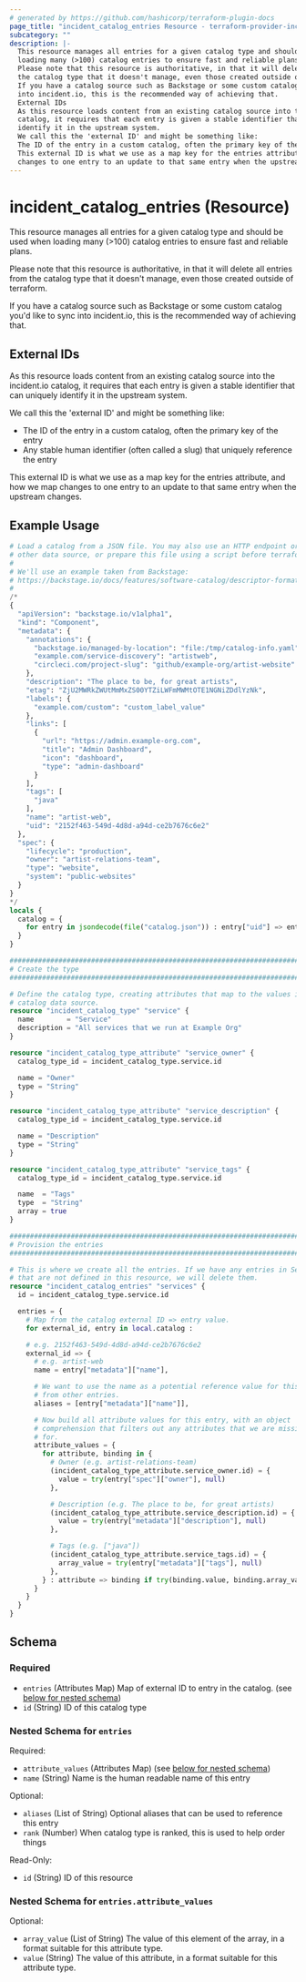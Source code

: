 ```yaml
---
# generated by https://github.com/hashicorp/terraform-plugin-docs
page_title: "incident_catalog_entries Resource - terraform-provider-incident"
subcategory: ""
description: |-
  This resource manages all entries for a given catalog type and should be used when
  loading many (>100) catalog entries to ensure fast and reliable plans.
  Please note that this resource is authoritative, in that it will delete all entries from
  the catalog type that it doesn't manage, even those created outside of terraform.
  If you have a catalog source such as Backstage or some custom catalog you'd like to sync
  into incident.io, this is the recommended way of achieving that.
  External IDs
  As this resource loads content from an existing catalog source into the incident.io
  catalog, it requires that each entry is given a stable identifier that can uniquely
  identify it in the upstream system.
  We call this the 'external ID' and might be something like:
  The ID of the entry in a custom catalog, often the primary key of the entryAny stable human identifier (often called a slug) that uniquely reference the entry
  This external ID is what we use as a map key for the entries attribute, and how we map
  changes to one entry to an update to that same entry when the upstream changes.
---
```


# incident_catalog_entries (Resource)

This resource manages all entries for a given catalog type and should be used when
loading many (>100) catalog entries to ensure fast and reliable plans.

Please note that this resource is authoritative, in that it will delete all entries from
the catalog type that it doesn't manage, even those created outside of terraform.

If you have a catalog source such as Backstage or some custom catalog you'd like to sync
into incident.io, this is the recommended way of achieving that.

## External IDs

As this resource loads content from an existing catalog source into the incident.io
catalog, it requires that each entry is given a stable identifier that can uniquely
identify it in the upstream system.

We call this the 'external ID' and might be something like:

- The ID of the entry in a custom catalog, often the primary key of the entry
- Any stable human identifier (often called a slug) that uniquely reference the entry

This external ID is what we use as a map key for the entries attribute, and how we map
changes to one entry to an update to that same entry when the upstream changes.

## Example Usage

```terraform
# Load a catalog from a JSON file. You may also use an HTTP endpoint or some
# other data source, or prepare this file using a script before terraform runs.
#
# We'll use an example taken from Backstage:
# https://backstage.io/docs/features/software-catalog/descriptor-format
#
/*
{
  "apiVersion": "backstage.io/v1alpha1",
  "kind": "Component",
  "metadata": {
    "annotations": {
      "backstage.io/managed-by-location": "file:/tmp/catalog-info.yaml",
      "example.com/service-discovery": "artistweb",
      "circleci.com/project-slug": "github/example-org/artist-website"
    },
    "description": "The place to be, for great artists",
    "etag": "ZjU2MWRkZWUtMmMxZS00YTZiLWFmMWMtOTE1NGNiZDdlYzNk",
    "labels": {
      "example.com/custom": "custom_label_value"
    },
    "links": [
      {
        "url": "https://admin.example-org.com",
        "title": "Admin Dashboard",
        "icon": "dashboard",
        "type": "admin-dashboard"
      }
    ],
    "tags": [
      "java"
    ],
    "name": "artist-web",
    "uid": "2152f463-549d-4d8d-a94d-ce2b7676c6e2"
  },
  "spec": {
    "lifecycle": "production",
    "owner": "artist-relations-team",
    "type": "website",
    "system": "public-websites"
  }
}
*/
locals {
  catalog = {
    for entry in jsondecode(file("catalog.json")) : entry["uid"] => entry
  }
}

################################################################################
# Create the type
################################################################################

# Define the catalog type, creating attributes that map to the values in the
# catalog data source.
resource "incident_catalog_type" "service" {
  name        = "Service"
  description = "All services that we run at Example Org"
}

resource "incident_catalog_type_attribute" "service_owner" {
  catalog_type_id = incident_catalog_type.service.id

  name = "Owner"
  type = "String"
}

resource "incident_catalog_type_attribute" "service_description" {
  catalog_type_id = incident_catalog_type.service.id

  name = "Description"
  type = "String"
}

resource "incident_catalog_type_attribute" "service_tags" {
  catalog_type_id = incident_catalog_type.service.id

  name  = "Tags"
  type  = "String"
  array = true
}

################################################################################
# Provision the entries
################################################################################

# This is where we create all the entries. If we have any entries in Service
# that are not defined in this resource, we will delete them.
resource "incident_catalog_entries" "services" {
  id = incident_catalog_type.service.id

  entries = {
    # Map from the catalog external ID => entry value.
    for external_id, entry in local.catalog :

    # e.g. 2152f463-549d-4d8d-a94d-ce2b7676c6e2
    external_id => {
      # e.g. artist-web
      name = entry["metadata"]["name"],

      # We want to use the name as a potential reference value for this entry
      # from other entries.
      aliases = [entry["metadata"]["name"]],

      # Now build all attribute values for this entry, with an object
      # comprehension that filters out any attributes that we are missing values
      # for.
      attribute_values = {
        for attribute, binding in {
          # Owner (e.g. artist-relations-team)
          (incident_catalog_type_attribute.service_owner.id) = {
            value = try(entry["spec"]["owner"], null)
          },

          # Description (e.g. The place to be, for great artists)
          (incident_catalog_type_attribute.service_description.id) = {
            value = try(entry["metadata"]["description"], null)
          },

          # Tags (e.g. ["java"])
          (incident_catalog_type_attribute.service_tags.id) = {
            array_value = try(entry["metadata"]["tags"], null)
          },
        } : attribute => binding if try(binding.value, binding.array_value) != null
      }
    }
  }
}
```

<!-- schema generated by tfplugindocs -->
## Schema

### Required

- `entries` (Attributes Map) Map of external ID to entry in the catalog. (see [below for nested schema](#nestedatt--entries))
- `id` (String) ID of this catalog type

<a id="nestedatt--entries"></a>
### Nested Schema for `entries`

Required:

- `attribute_values` (Attributes Map) (see [below for nested schema](#nestedatt--entries--attribute_values))
- `name` (String) Name is the human readable name of this entry

Optional:

- `aliases` (List of String) Optional aliases that can be used to reference this entry
- `rank` (Number) When catalog type is ranked, this is used to help order things

Read-Only:

- `id` (String) ID of this resource

<a id="nestedatt--entries--attribute_values"></a>
### Nested Schema for `entries.attribute_values`

Optional:

- `array_value` (List of String) The value of this element of the array, in a format suitable for this attribute type.
- `value` (String) The value of this attribute, in a format suitable for this attribute type.


